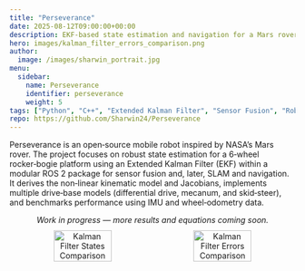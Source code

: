 ```yaml
---
title: "Perseverance"
date: 2025-08-12T09:00:00+00:00
description: EKF-based state estimation and navigation for a Mars rover–inspired 6‑wheel robot
hero: images/kalman_filter_errors_comparison.png
author:
  image: /images/sharwin_portrait.jpg
menu:
  sidebar:
    name: Perseverance
    identifier: perseverance
    weight: 5
tags: ["Python", "C++", "Extended Kalman Filter", "Sensor Fusion", "Robot Dynamics"]
repo: https://github.com/Sharwin24/Perseverance
---
```

Perseverance is an open‑source mobile robot inspired by NASA’s Mars rover. The project focuses on robust state estimation for a 6‑wheel rocker‑bogie platform using an Extended Kalman Filter (EKF) within a modular ROS 2 package for sensor fusion and, later, SLAM and navigation. It derives the non‑linear kinematic model and Jacobians, implements multiple drive‑base models (differential drive, mecanum, and skid‑steer), and benchmarks performance using IMU and wheel‑odometry data.

<div align="center"><em>Work in progress — more results and equations coming soon.</em></div>

<div align="center" style="display: flex; justify-content: center; align-items: center; flex-wrap: wrap;">
  <img src="images/kalman_filter_states_comparison.png" alt="Kalman Filter States Comparison" style="border-radius: 15px; width: 45%; margin: 10px;">
  <img src="images/kalman_filter_errors_comparison.png" alt="Kalman Filter Errors Comparison" style="border-radius: 15px; width: 45%; margin: 10px;">
</div>
